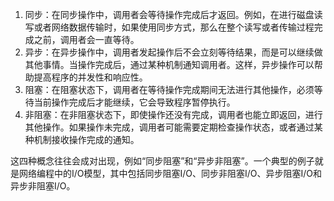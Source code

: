 1. 同步：在同步操作中，调用者会等待操作完成后才返回。例如，在进行磁盘读写或者网络数据传输时，如果使用同步方式，那么在整个读写或者传输过程完成之前，调用者会一直等待。
2. 异步：在异步操作中，调用者发起操作后不会立刻等待结果，而是可以继续做其他事情。当操作完成后，通过某种机制通知调用者。这样，异步操作可以帮助提高程序的并发性和响应性。
3. 阻塞：在阻塞状态下，调用者在等待操作完成期间无法进行其他操作，必须等待当前操作完成后才能继续，它会导致程序暂停执行。
4. 非阻塞：在非阻塞状态下，即使操作还没有完成，调用者也能立即返回，进行其他操作。如果操作未完成，调用者可能需要定期检查操作状态，或者通过某种机制接收操作完成的通知。

这四种概念往往会成对出现，例如“同步阻塞”和“异步非阻塞”。一个典型的例子就是网络编程中的I/O模型，其中包括同步阻塞I/O、同步非阻塞I/O、异步阻塞I/O和异步非阻塞I/O。